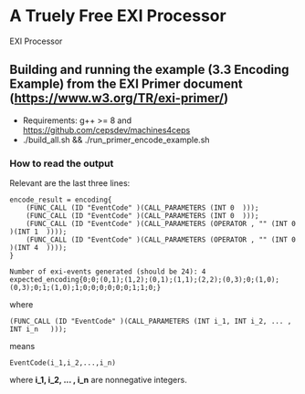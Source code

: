 # A Truely Free EXI Processor
EXI Processor


## Building and running the example (3.3 Encoding Example) from the EXI Primer document (https://www.w3.org/TR/exi-primer/)
- Requirements: g++ >= 8 and https://github.com/cepsdev/machines4ceps
- ./build_all.sh && ./run_primer_encode_example.sh 

### How to read the output

Relevant are the last three lines:

```
encode_result = encoding{
    (FUNC_CALL (ID "EventCode" )(CALL_PARAMETERS (INT 0  )));
    (FUNC_CALL (ID "EventCode" )(CALL_PARAMETERS (INT 0  )));
    (FUNC_CALL (ID "EventCode" )(CALL_PARAMETERS (OPERATOR , "" (INT 0  )(INT 1  ))));
    (FUNC_CALL (ID "EventCode" )(CALL_PARAMETERS (OPERATOR , "" (INT 0  )(INT 4  ))));
}

Number of exi-events generated (should be 24): 4
expected_encoding{0;0;(0,1);(1,2);(0,1);(1,1);(2,2);(0,3);0;(1,0);(0,3);0;1;(1,0);1;0;0;0;0;0;0;1;1;0;}
```

where


```
(FUNC_CALL (ID "EventCode" )(CALL_PARAMETERS (INT i_1, INT i_2, ... , INT i_n   )));
```

means

```
EventCode(i_1,i_2,...,i_n)
```

where __i_1, i_2, ... , i_n__  are nonnegative integers.



